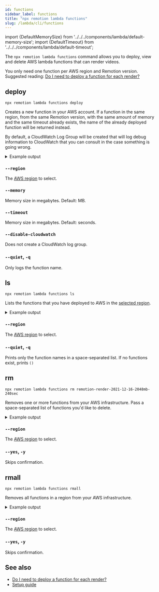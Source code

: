 ```yaml
---
id: functions
sidebar_label: functions
title: "npx remotion lambda functions"
slug: /lambda/cli/functions
---
```


import {DefaultMemorySize} from '../../../components/lambda/default-memory-size';
import {DefaultTimeout} from '../../../components/lambda/default-timeout';

The `npx remotion lambda functions` command allows you to deploy, view and delete AWS lambda functions that can render videos.

You only need one function per AWS region and Remotion version. Suggested reading: [Do I need to deploy a function for each render?](/docs/lambda/faq#do-i-need-to-deploy-a-function-for-each-render)

## deploy

```
npx remotion lambda functions deploy
```

Creates a new function in your AWS account. If a function in the same region, from the same Remotion version, with the same amount of memory and the same timeout already exists, the name of the already deployed function will be returned instead.

By default, a CloudWatch Log Group will be created that will log debug information to CloudWatch that you can consult in the case something is going wrong.

<details>
<summary>
Example output
</summary>
<pre>
Region = eu-central-1, Memory = 2048MB, Timeout = 120sec, Version = 2021-12-17<br/>
Deployed as remotion-render-2021-12-17-2048mb-120sec
<br/>

</pre>
</details>

### `--region`

The [AWS region](/docs/lambda/region-selection) to select.

### `--memory`

Memory size in megabytes. Default: <DefaultMemorySize /> MB.

### `--timeout`

Memory size in megabytes. Default: <DefaultTimeout /> seconds.

### `--disable-cloudwatch`

Does not create a CloudWatch log group.

### `--quiet`, `-q`

Only logs the function name.

## ls

```
npx remotion lambda functions ls
```

Lists the functions that you have deployed to AWS in the [selected region](/docs/lambda/region-selection).

<details>
<summary>
Example output
</summary>
<pre>
6 functions in the eu-central-1 region<br/>
Name                                              Version        Memory (MB)    Timeout (sec)  <br/>
remotion-render-2021-12-16-2048mb-240sec          2021-12-16     2048           240          <br/>  
remotion-render-2021-12-17-2048mb-120sec          2021-12-17     2048           120          <br/>  
remotion-render-2021-12-15-2048mb-240sec          2021-12-15     2048           240      
<br/>

</pre>
</details>

### `--region`

The [AWS region](/docs/lambda/region-selection) to select.

### `--quiet`, `-q`

Prints only the function names in a space-separated list. If no functions exist, prints `()`

## rm

```
npx remotion lambda functions rm remotion-render-2021-12-16-2048mb-240sec
```

Removes one or more functions from your AWS infrastructure. Pass a space-separated list of functions you'd like to delete.

<details>
<summary>
Example output
</summary>
<pre>
<br/>
Function name:   remotion-render-2021-12-16-2048mb-240sec<br/>
Memory:          2048MB<br/>
Timeout:         120sec<br/>
Version:         2021-12-16<br/>
Delete? (Y/n):  Y<br/>
Deleted!
<br/>

</pre>
</details>

### `--region`

The [AWS region](/docs/lambda/region-selection) to select.

### `--yes`, `-y`

Skips confirmation.

## rmall

```
npx remotion lambda functions rmall
```

Removes all functions in a region from your AWS infrastructure.

<details>
<summary>
Example output
</summary>
<pre>
<br/>
Function name:   remotion-render-2021-12-16-2048mb-240sec<br/>
Memory:          2048MB<br/>
Timeout:         120sec<br/>
Version:         2021-12-16<br/>
Delete? (Y/n):  Y<br/>
Deleted!
<br/>
Function name:   remotion-render-2021-12-18-2048mb-240sec<br/>
Memory:          2048MB<br/>
Timeout:         120sec<br/>
Version:         2021-12-16<br/>
Delete? (Y/n):  Y<br/>
Deleted!
<br/>

</pre>
</details>

### `--region`

The [AWS region](/docs/lambda/region-selection) to select.

### `--yes`, `-y`

Skips confirmation.

## See also

- [Do I need to deploy a function for each render?](/docs/lambda/faq#do-i-need-to-deploy-a-function-for-each-render)
- [Setup guide](/docs/lambda/setup)
